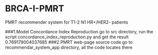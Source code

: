 # BRCA-I-PMRT
PMRT recommender system for T1-2 N1 HR+/HER2- patients

###1.Model Concordance Index Reproduction
go to src directory, run the script concordance_index_reproduction.py and get the result 0.769179004037685
###2.PMRT web-page source code
go to recommendar_system_app directory, all the code locates there



